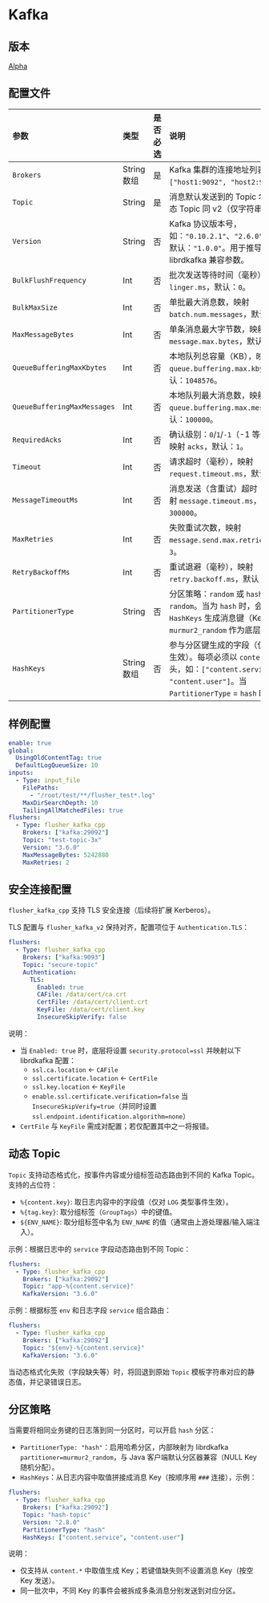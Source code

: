 # Kafka

## 版本

[Alpha](../../stability-level.md)

## 配置文件

| 参数 | 类型 | 是否必选 | 说明 |
| :--- | :--- | :--- | :--- |
| `Brokers` | String数组 | 是 | Kafka 集群的连接地址列表。例如：`["host1:9092", "host2:9092"]`。 |
| `Topic` | String | 是 | 消息默认发送到的 Topic 名称。支持动态 Topic 同 v2（仅字符串替换）。 |
| `Version` | String | 否 | Kafka 协议版本号，如：`"0.10.2.1"`、`"2.6.0"`、`"3.6.0"`。默认：`"1.0.0"`。用于推导底层 librdkafka 兼容参数。 |
| `BulkFlushFrequency` | Int | 否 | 批次发送等待时间（毫秒），映射 `linger.ms`，默认：`0`。 |
| `BulkMaxSize` | Int | 否 | 单批最大消息数，映射 `batch.num.messages`，默认：`2048`。 |
| `MaxMessageBytes` | Int | 否 | 单条消息最大字节数，映射 `message.max.bytes`，默认：`1000000`。 |
| `QueueBufferingMaxKbytes` | Int | 否 | 本地队列总容量（KB），映射 `queue.buffering.max.kbytes`，默认：`1048576`。 |
| `QueueBufferingMaxMessages` | Int | 否 | 本地队列最大消息数，映射 `queue.buffering.max.messages`，默认：`100000`。 |
| `RequiredAcks` | Int | 否 | 确认级别：`0`/`1`/`-1`（-1 等价于 `all`），映射 `acks`，默认：`1`。 |
| `Timeout` | Int | 否 | 请求超时（毫秒），映射 `request.timeout.ms`，默认：`30000`。 |
| `MessageTimeoutMs` | Int | 否 | 消息发送（含重试）超时（毫秒），映射 `message.timeout.ms`，默认：`300000`。 |
| `MaxRetries` | Int | 否 | 失败重试次数，映射 `message.send.max.retries`，默认：`3`。 |
| `RetryBackoffMs` | Int | 否 | 重试退避（毫秒），映射 `retry.backoff.ms`，默认：`100`。 |
| `PartitionerType` | String | 否 | 分区策略：`random` 或 `hash`。默认 `random`。当为 `hash` 时，会基于指定的 `HashKeys` 生成消息键（Key），并使用 `murmur2_random` 作为底层分区器。 |
| `HashKeys` | String数组 | 否 | 参与分区键生成的字段（仅对 `LOG` 事件生效）。每项必须以 `content.` 前缀开头，如：`["content.service", "content.user"]`。当 `PartitionerType` = `hash` 时必填。 |

## 样例配置

```yaml
enable: true
global:
  UsingOldContentTag: true
  DefaultLogQueueSize: 10
inputs:
  - Type: input_file
    FilePaths:
      - "/root/test/**/flusher_test*.log"
    MaxDirSearchDepth: 10
    TailingAllMatchedFiles: true
flushers:
  - Type: flusher_kafka_cpp
    Brokers: ["kafka:29092"]
    Topic: "test-topic-3x"
    Version: "3.6.0"
    MaxMessageBytes: 5242880
    MaxRetries: 2
```

## 安全连接配置

`flusher_kafka_cpp` 支持 TLS 安全连接（后续将扩展 Kerberos）。

TLS 配置与 `flusher_kafka_v2` 保持对齐，配置项位于 `Authentication.TLS`：

```yaml
flushers:
  - Type: flusher_kafka_cpp
    Brokers: ["kafka:9093"]
    Topic: "secure-topic"
    Authentication:
      TLS:
        Enabled: true
        CAFile: /data/cert/ca.crt
        CertFile: /data/cert/client.crt
        KeyFile: /data/cert/client.key
        InsecureSkipVerify: false
```

说明：
- 当 `Enabled: true` 时，底层将设置 `security.protocol=ssl` 并映射以下 librdkafka 配置：
  - `ssl.ca.location` ← `CAFile`
  - `ssl.certificate.location` ← `CertFile`
  - `ssl.key.location` ← `KeyFile`
  - `enable.ssl.certificate.verification=false` 当 `InsecureSkipVerify=true`（并同时设置 `ssl.endpoint.identification.algorithm=none`）
- `CertFile` 与 `KeyFile` 需成对配置；若仅配置其中之一将报错。
  


## 动态 Topic

`Topic` 支持动态格式化，按事件内容或分组标签动态路由到不同的 Kafka Topic。支持的占位符：

- `%{content.key}`: 取日志内容中的字段值（仅对 `LOG` 类型事件生效）。
- `%{tag.key}`: 取分组标签（`GroupTags`）中的键值。
- `${ENV_NAME}`: 取分组标签中名为 `ENV_NAME` 的值（通常由上游处理器/输入端注入）。

示例：根据日志中的 `service` 字段动态路由到不同 Topic：

```yaml
flushers:
  - Type: flusher_kafka_cpp
    Brokers: ["kafka:29092"]
    Topic: "app-%{content.service}"
    KafkaVersion: "3.6.0"
```

示例：根据标签 `env` 和日志字段 `service` 组合路由：

```yaml
flushers:
  - Type: flusher_kafka_cpp
    Brokers: ["kafka:29092"]
    Topic: "${env}-%{content.service}"
    KafkaVersion: "3.6.0"
```

当动态格式化失败（字段缺失等）时，将回退到原始 `Topic` 模板字符串对应的静态值，并记录错误日志。

## 分区策略

当需要将相同业务键的日志落到同一分区时，可以开启 `hash` 分区：

- `PartitionerType: "hash"`：启用哈希分区，内部映射为 librdkafka `partitioner=murmur2_random`，与 Java 客户端默认分区器兼容（NULL Key 随机分配）。
- `HashKeys`：从日志内容中取值拼接成消息 Key（按顺序用 `###` 连接），示例：

```yaml
flushers:
  - Type: flusher_kafka_cpp
    Brokers: ["kafka:29092"]
    Topic: "hash-topic"
    Version: "2.8.0"
    PartitionerType: "hash"
    HashKeys: ["content.service", "content.user"]
```

说明：
- 仅支持从 `content.*` 中取值生成 Key；若键值缺失则不设置消息 Key（按空 Key 发送）。
- 同一批次中，不同 Key 的事件会被拆成多条消息分别发送到对应分区。
